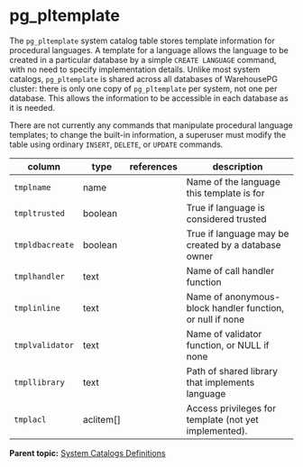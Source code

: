 # pg_pltemplate 

The `pg_pltemplate` system catalog table stores template information for procedural languages. A template for a language allows the language to be created in a particular database by a simple `CREATE LANGUAGE` command, with no need to specify implementation details. Unlike most system catalogs, `pg_pltemplate` is shared across all databases of WarehousePG cluster: there is only one copy of `pg_pltemplate` per system, not one per database. This allows the information to be accessible in each database as it is needed.

There are not currently any commands that manipulate procedural language templates; to change the built-in information, a superuser must modify the table using ordinary `INSERT`, `DELETE`, or `UPDATE` commands.

|column|type|references|description|
|------|----|----------|-----------|
|`tmplname`|name| |Name of the language this template is for|
|`tmpltrusted`|boolean| |True if language is considered trusted|
|`tmpldbacreate`|boolean| |True if language may be created by a database owner|
|`tmplhandler`|text| |Name of call handler function|
|`tmplinline`|text| |Name of anonymous-block handler function, or null if none|
|`tmplvalidator`|text| |Name of validator function, or NULL if none|
|`tmpllibrary`|text| |Path of shared library that implements language|
|`tmplacl`|aclitem\[\]| |Access privileges for template \(not yet implemented\).|

**Parent topic:** [System Catalogs Definitions](../system_catalogs/catalog_ref-html.html)

